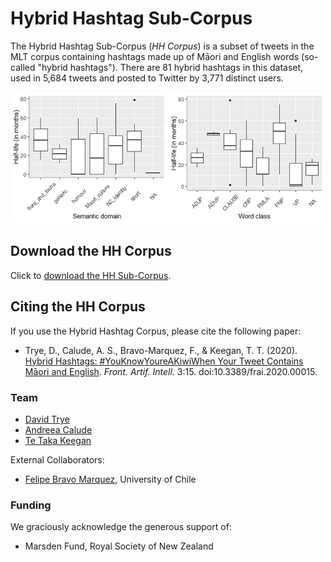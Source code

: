 
# Hybrid Hashtag Sub-Corpus
The Hybrid Hashtag Sub-Corpus (<i>HH Corpus</i>) is a subset of tweets in the MLT corpus containing hashtags made up of Māori and English words (so-called "hybrid hashtags"). There are 81 hybrid hashtags in this dataset, used in 5,684 tweets and posted to Twitter by 3,771 distinct users.

<img src="../pics/hashtag_graphs.jpg" alt="Box-plots showing th esemantic domain and word class of hybrid hashtags in the MLT Corpus" width="500"/>

## Download the HH Corpus
Click to <a href="../pics/hh_corpus.xlsx">download the HH Sub-Corpus</a>.

## Citing the HH Corpus
If you use the Hybrid Hashtag Corpus, please cite the following paper:

- Trye, D., Calude, A. S., Bravo-Marquez, F., & Keegan, T. T. (2020). [Hybrid Hashtags: #YouKnowYoureAKiwiWhen Your Tweet Contains Māori and English](https://www.frontiersin.org/articles/10.3389/frai.2020.00015/full). <i>Front. Artif. Intell.</i> 3:15. doi:10.3389/frai.2020.00015.

### Team

- [David Trye](https://www.cs.waikato.ac.nz/~dgt12/)
- [Andreea Calude](https://www.calude.net/andreea/)
- [Te Taka Keegan](https://www.cms.waikato.ac.nz/people/tetaka)

External Collaborators:

- [Felipe Bravo Marquez](https://felipebravom.com/), University of Chile

### Funding

We graciously acknowledge the generous support of:

- Marsden Fund, Royal Society of New Zealand
